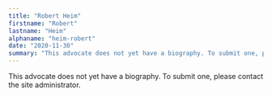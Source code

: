```yaml
---
title: "Robert Heim"
firstname: "Robert"
lastname: "Heim"
alphaname: "heim-robert"
date: "2020-11-30"
summary: "This advocate does not yet have a biography. To submit one, please contact the site administrator."
---
```

This advocate does not yet have a biography. To submit one, please contact the site administrator.

